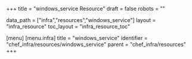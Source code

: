 +++
title = "windows_service Resource"
draft = false
robots = ""

data_path = ["infra","resources","windows_service"]
layout = "infra_resource"
toc_layout = "infra_resource_toc"

[menu]
  [menu.infra]
    title = "windows_service"
    identifier = "chef_infra/resources/windows_service"
    parent = "chef_infra/resources"
+++

<!-- The contents of this page are automatically generated from the windows_service.yaml file in the data/infra/resources directory. -->
<!-- To suggest a change, edit the https://github.com/chef/chef/blob/main/lib/chef/resource/windows_service.rb file and submit a pull request to the https://github.com/chef/chef repository. -->
<!-- markdownlint-disable-file -->
